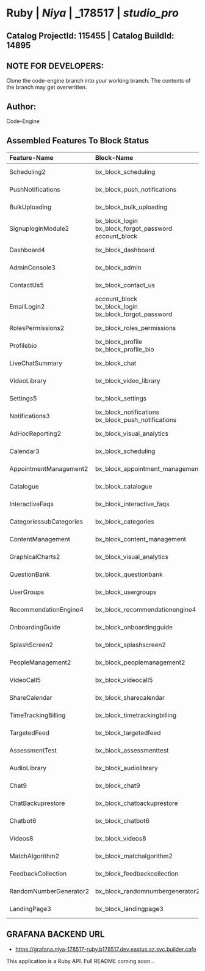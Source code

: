 # **Ruby** | _**Niya**_ | _**178517** | _**studio_pro**_

## **Catalog ProjectId: 115455** | **Catalog BuildId: 14895**

## NOTE FOR DEVELOPERS:
Clone the code-engine branch into your working branch. The contents of the branch may get overwritten.
## Author:
Code-Engine
## Assembled Features To Block Status

| **Feature-Name**        | **Block-Name**        | **Path**  | **Status**  |
|:-------------|:-------------|:-------------|:-------------|
| Scheduling2      | bx_block_scheduling<br>      | {+app/controllers/bx_block_scheduling+}<br> | {+Non-Empty+} |
| PushNotifications      | bx_block_push_notifications<br>      | {+app/controllers/bx_block_push_notifications+}<br> | {+Non-Empty+} |
| BulkUploading      | bx_block_bulk_uploading<br>      | {+app/controllers/bx_block_bulk_uploading+}<br> | {+Non-Empty+} |
| SignuploginModule2      | bx_block_login<br>bx_block_forgot_password<br>account_block<br>      | {+app/controllers/bx_block_login+}<br>{+app/controllers/bx_block_forgot_password+}<br>{+app/controllers/account_block+}<br> | {+Non-Empty+} |
| Dashboard4      | bx_block_dashboard<br>      | {+app/controllers/bx_block_dashboard+}<br> | {+Non-Empty+} |
| AdminConsole3      | bx_block_admin<br>      | {+app/controllers/bx_block_admin+}<br> | {+Non-Empty+} |
| ContactUs5      | bx_block_contact_us<br>      | {+app/controllers/bx_block_contact_us+}<br> | {+Non-Empty+} |
| EmailLogin2      | account_block<br>bx_block_login<br>bx_block_forgot_password<br>      | {+app/controllers/account_block+}<br>{+app/controllers/bx_block_login+}<br>{+app/controllers/bx_block_forgot_password+}<br> | {+Non-Empty+} |
| RolesPermissions2      | bx_block_roles_permissions<br>      | {+app/controllers/bx_block_roles_permissions+}<br> | {+Non-Empty+} |
| Profilebio      | bx_block_profile<br>bx_block_profile_bio<br>      | {+app/controllers/bx_block_profile+}<br>{+app/controllers/bx_block_profile_bio+}<br> | {+Non-Empty+} |
| LiveChatSummary      | bx_block_chat<br>      | {+app/controllers/bx_block_chat+}<br> | {+Non-Empty+} |
| VideoLibrary      | bx_block_video_library<br>      | {++}<br> | {+Non-Empty+} |
| Settings5      | bx_block_settings<br>      | {+app/controllers/bx_block_settings+}<br> | {+Non-Empty+} |
| Notifications3      | bx_block_notifications<br>bx_block_push_notifications<br>      | {+app/controllers/bx_block_notifications+}<br>{+app/controllers/bx_block_push_notifications+}<br> | {+Non-Empty+} |
| AdHocReporting2      | bx_block_visual_analytics<br>      | {++}<br> | {+Non-Empty+} |
| Calendar3      | bx_block_scheduling<br>      | {+app/controllers/bx_block_scheduling+}<br> | {+Non-Empty+} |
| AppointmentManagement2      | bx_block_appointment_management<br>      | {+app/controllers/bx_block_appointment_management+}<br> | {+Non-Empty+} |
| Catalogue      | bx_block_catalogue<br>      | {+app/controllers/bx_block_catalogue+}<br> | {+Non-Empty+} |
| InteractiveFaqs      | bx_block_interactive_faqs<br>      | {+app/controllers/bx_block_interactive_faqs+}<br> | {+Non-Empty+} |
| CategoriessubCategories      | bx_block_categories<br>      | {+app/controllers/bx_block_categories+}<br> | {+Non-Empty+} |
| ContentManagement      | bx_block_content_management<br>      | {+app/controllers/bx_block_content_management+}<br> | {+Non-Empty+} |
| GraphicalCharts2      | bx_block_visual_analytics<br>      | {++}<br> | {+Non-Empty+} |
| QuestionBank      | bx_block_questionbank      | {-app/controllers/bx_block_questionbank-} | {-Empty-} |
| UserGroups      | bx_block_usergroups      | {-app/controllers/bx_block_usergroups-} | {-Empty-} |
| RecommendationEngine4      | bx_block_recommendationengine4      | {-app/controllers/bx_block_recommendationengine4-} | {-Empty-} |
| OnboardingGuide      | bx_block_onboardingguide      | {-app/controllers/bx_block_onboardingguide-} | {-Empty-} |
| SplashScreen2      | bx_block_splashscreen2      | {-app/controllers/bx_block_splashscreen2-} | {-Empty-} |
| PeopleManagement2      | bx_block_peoplemanagement2      | {-app/controllers/bx_block_peoplemanagement2-} | {-Empty-} |
| VideoCall5      | bx_block_videocall5      | {-app/controllers/bx_block_videocall5-} | {-Empty-} |
| ShareCalendar      | bx_block_sharecalendar      | {-app/controllers/bx_block_sharecalendar-} | {-Empty-} |
| TimeTrackingBilling      | bx_block_timetrackingbilling      | {-app/controllers/bx_block_timetrackingbilling-} | {-Empty-} |
| TargetedFeed      | bx_block_targetedfeed      | {-app/controllers/bx_block_targetedfeed-} | {-Empty-} |
| AssessmentTest      | bx_block_assessmenttest      | {-app/controllers/bx_block_assessmenttest-} | {-Empty-} |
| AudioLibrary      | bx_block_audiolibrary      | {-app/controllers/bx_block_audiolibrary-} | {-Empty-} |
| Chat9      | bx_block_chat9      | {-app/controllers/bx_block_chat9-} | {-Empty-} |
| ChatBackuprestore      | bx_block_chatbackuprestore      | {-app/controllers/bx_block_chatbackuprestore-} | {-Empty-} |
| Chatbot6      | bx_block_chatbot6      | {-app/controllers/bx_block_chatbot6-} | {-Empty-} |
| Videos8      | bx_block_videos8      | {-app/controllers/bx_block_videos8-} | {-Empty-} |
| MatchAlgorithm2      | bx_block_matchalgorithm2      | {-app/controllers/bx_block_matchalgorithm2-} | {-Empty-} |
| FeedbackCollection      | bx_block_feedbackcollection      | {-app/controllers/bx_block_feedbackcollection-} | {-Empty-} |
| RandomNumberGenerator2      | bx_block_randomnumbergenerator2      | {-app/controllers/bx_block_randomnumbergenerator2-} | {-Empty-} |
| LandingPage3      | bx_block_landingpage3      | {-app/controllers/bx_block_landingpage3-} | {-Empty-} |

## GRAFANA BACKEND URL
 - https://grafana.niya-178517-ruby.b178517.dev.eastus.az.svc.builder.cafe

This application is a Ruby API. Full README coming soon...